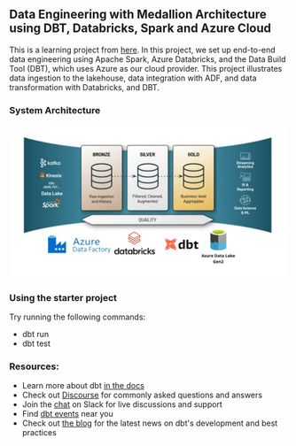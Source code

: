 ## Data Engineering with Medallion Architecture using DBT, Databricks, Spark and Azure Cloud 
This is a learning project from [here](https://github.com/airscholar/modern-data-eng-dbt-databricks-azure).
In this project, we set up end-to-end data engineering using Apache Spark, Azure Databricks, and the Data Build Tool (DBT), which uses Azure as our cloud provider. 
This project illustrates data ingestion to the lakehouse, data integration with ADF, and data transformation with Databricks, and DBT.

### System Architecture
![System Architecture.jpeg](System%20Architecture.jpeg)



### Using the starter project

Try running the following commands:
- dbt run
- dbt test


### Resources:
- Learn more about dbt [in the docs](https://docs.getdbt.com/docs/introduction)
- Check out [Discourse](https://discourse.getdbt.com/) for commonly asked questions and answers
- Join the [chat](https://community.getdbt.com/) on Slack for live discussions and support
- Find [dbt events](https://events.getdbt.com) near you
- Check out [the blog](https://blog.getdbt.com/) for the latest news on dbt's development and best practices
